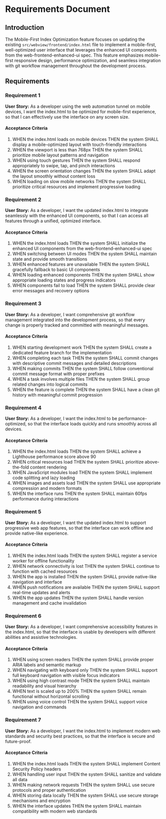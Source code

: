 # Requirements Document

## Introduction

The Mobile-First Index Optimization feature focuses on updating the existing `src/webview/frontend/index.html` file to implement a mobile-first, well-optimized user interface that leverages the enhanced UI components from the web-frontend-enhanced-ui spec. This feature emphasizes mobile-first responsive design, performance optimization, and seamless integration with git workflow management throughout the development process.

## Requirements

### Requirement 1

**User Story:** As a developer using the web automation tunnel on mobile devices, I want the index.html to be optimized for mobile-first experience, so that I can effectively use the interface on any screen size.

#### Acceptance Criteria

1. WHEN the index.html loads on mobile devices THEN the system SHALL display a mobile-optimized layout with touch-friendly interactions
2. WHEN the viewport is less than 768px THEN the system SHALL prioritize mobile layout patterns and navigation
3. WHEN using touch gestures THEN the system SHALL respond appropriately to swipe, tap, and pinch interactions
4. WHEN the screen orientation changes THEN the system SHALL adapt the layout smoothly without content loss
5. WHEN loading on slow mobile networks THEN the system SHALL prioritize critical resources and implement progressive loading

### Requirement 2

**User Story:** As a developer, I want the updated index.html to integrate seamlessly with the enhanced UI components, so that I can access all features through a unified, optimized interface.

#### Acceptance Criteria

1. WHEN the index.html loads THEN the system SHALL initialize the enhanced UI components from the web-frontend-enhanced-ui spec
2. WHEN switching between UI modes THEN the system SHALL maintain state and provide smooth transitions
3. WHEN enhanced features are unavailable THEN the system SHALL gracefully fallback to basic UI components
4. WHEN loading enhanced components THEN the system SHALL show appropriate loading states and progress indicators
5. WHEN components fail to load THEN the system SHALL provide clear error messages and recovery options

### Requirement 3

**User Story:** As a developer, I want comprehensive git workflow management integrated into the development process, so that every change is properly tracked and committed with meaningful messages.

#### Acceptance Criteria

1. WHEN starting development work THEN the system SHALL create a dedicated feature branch for the implementation
2. WHEN completing each task THEN the system SHALL commit changes with descriptive commit messages and detailed descriptions
3. WHEN making commits THEN the system SHALL follow conventional commit message format with proper prefixes
4. WHEN a task involves multiple files THEN the system SHALL group related changes into logical commits
5. WHEN the feature is complete THEN the system SHALL have a clean git history with meaningful commit progression

### Requirement 4

**User Story:** As a developer, I want the index.html to be performance-optimized, so that the interface loads quickly and runs smoothly across all devices.

#### Acceptance Criteria

1. WHEN the index.html loads THEN the system SHALL achieve a Lighthouse performance score above 90
2. WHEN critical resources load THEN the system SHALL prioritize above-the-fold content rendering
3. WHEN JavaScript modules load THEN the system SHALL implement code splitting and lazy loading
4. WHEN images and assets load THEN the system SHALL use appropriate compression and modern formats
5. WHEN the interface runs THEN the system SHALL maintain 60fps performance during interactions

### Requirement 5

**User Story:** As a developer, I want the updated index.html to support progressive web app features, so that the interface can work offline and provide native-like experience.

#### Acceptance Criteria

1. WHEN the index.html loads THEN the system SHALL register a service worker for offline functionality
2. WHEN network connectivity is lost THEN the system SHALL continue to function with cached resources
3. WHEN the app is installed THEN the system SHALL provide native-like navigation and interface
4. WHEN push notifications are available THEN the system SHALL support real-time updates and alerts
5. WHEN the app updates THEN the system SHALL handle version management and cache invalidation

### Requirement 6

**User Story:** As a developer, I want comprehensive accessibility features in the index.html, so that the interface is usable by developers with different abilities and assistive technologies.

#### Acceptance Criteria

1. WHEN using screen readers THEN the system SHALL provide proper ARIA labels and semantic markup
2. WHEN navigating with keyboard only THEN the system SHALL support full keyboard navigation with visible focus indicators
3. WHEN using high contrast mode THEN the system SHALL maintain readability and visual hierarchy
4. WHEN text is scaled up to 200% THEN the system SHALL remain functional without horizontal scrolling
5. WHEN using voice control THEN the system SHALL support voice navigation and commands

### Requirement 7

**User Story:** As a developer, I want the index.html to implement modern web standards and security best practices, so that the interface is secure and future-proof.

#### Acceptance Criteria

1. WHEN the index.html loads THEN the system SHALL implement Content Security Policy headers
2. WHEN handling user input THEN the system SHALL sanitize and validate all data
3. WHEN making network requests THEN the system SHALL use secure protocols and proper authentication
4. WHEN storing data locally THEN the system SHALL use secure storage mechanisms and encryption
5. WHEN the interface updates THEN the system SHALL maintain compatibility with modern web standards